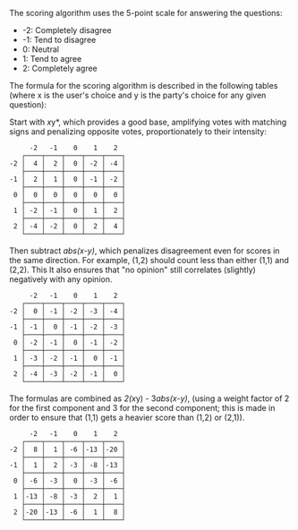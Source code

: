 The scoring algorithm uses the 5-point scale for answering the questions:
* -2: Completely disagree
* -1: Tend to disagree
*  0: Neutral
*  1: Tend to agree
*  2: Completely agree

The formula for the scoring algorithm is described in the following tables
(where x is the user's choice and y is the party's choice for any given question):


Start with *x*y*, which provides a good base,
amplifying votes with matching signs
and penalizing opposite votes,
proportionately to their intensity:
```
     -2   -1    0    1    2
   ┌────┬────┬────┬────┬────┐
-2 │  4 │  2 │  0 │ -2 │ -4 │
   ├────┼────┼────┼────┼────┤
-1 │  2 │  1 │  0 │ -1 │ -2 │
   ├────┼────┼────┼────┼────┤
 0 │  0 │  0 │  0 │  0 │  0 │
   ├────┼────┼────┼────┼────┤
 1 │ -2 │ -1 │  0 │  1 │  2 │
   ├────┼────┼────┼────┼────┤
 2 │ -4 │ -2 │  0 │  2 │  4 │
   └────┴────┴────┴────┴────┘
```

Then subtract *abs(x-y)*, which penalizes disagreement even for scores in the same direction.
For example, (1,2) should count less than either (1,1) and (2,2).
This It also ensures that "no opinion" still correlates (slightly) negatively with any opinion.
```
     -2   -1    0    1    2
   ┌────┬────┬────┬────┬────┐
-2 │  0 │ -1 │ -2 │ -3 │ -4 │
   ├────┼────┼────┼────┼────┤
-1 │ -1 │  0 │ -1 │ -2 │ -3 │
   ├────┼────┼────┼────┼────┤
 0 │ -2 │ -1 │  0 │ -1 │ -2 │
   ├────┼────┼────┼────┼────┤
 1 │ -3 │ -2 │ -1 │  0 │ -1 │
   ├────┼────┼────┼────┼────┤
 2 │ -4 │ -3 │ -2 │ -1 │  0 │
   └────┴────┴────┴────┴────┘
```

The formulas are combined as *2(x*y) - 3*abs(x-y)*,
(using a weight factor of 2 for the first component
and 3 for the second component; this is made in order
to ensure that (1,1) gets a heavier score than (1,2) or (2,1)).
```
     -2   -1    0    1    2
   ┌────┬────┬────┬────┬────┐
-2 │  8 │  1 │ -6 │-13 │-20 │
   ├────┼────┼────┼────┼────┤
-1 │  1 │  2 │ -3 │ -8 │-13 │
   ├────┼────┼────┼────┼────┤
 0 │ -6 │ -3 │  0 │ -3 │ -6 │
   ├────┼────┼────┼────┼────┤
 1 │-13 │ -8 │ -3 │  2 │  1 │
   ├────┼────┼────┼────┼────┤
 2 │-20 │-13 │ -6 │  1 │  8 │
   └────┴────┴────┴────┴────┘
```
